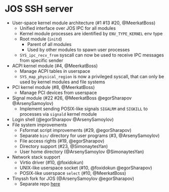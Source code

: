 # JOS SSH server

- User-space kernel module architecture (#1 #13 #20, @MeerkatBoss)
  - Unified interface over JOS IPC for all modules
  - Kernel module processes are identified by `ENV_TYPE_KERNEL` env type
  - Root module (`initd`)
    - Parent of all modules
    - Used by other modules to spawn user processes
  - `SYS_ipc_recv_from` syscall can now be used to receive IPC messages from specific sender
- ACPI kernel module (#4, @MeerkatBoss)
  - Manage ACPI tables in userspace
  - `SYS_map_physical_region` is now a privileged syscall, that can only be used by kernel modules and file systems
- PCI kernel module (#8, @MeerkatBoss)
  - Manage PCI devices from userspace
- Signal module (#22 #26, @MeerkatBoss @egorSharapov @ArsenySamoylov)
  - Implement sending POSIX-like signals `SIGALRM` and `SIGKILL` to processes via `signald` kernel module
- Login shell (@egorSharapov @ArsenySamoylov)
- File system improvements
  - Fsformat script improvements (#29, @egorSharapov)
  - Separate `bin/` directory for user programs (#3, @ArsenySamoylov)
  - File access rights (#19, @egorSharapov)
  - Directory support (#23, @SimonaytesYan)
  - User home directory (@ArsenySamoylov @SimonaytesYan)
- Network stack support
  - Virtio driver (#10, @foxidokun)
  - UNIX-like userspace socket (#10, @foxidokun @egorSharapov)
  - POSIX-like userspace `select` (#10, @MeerkatBoss)
- Tinyssh fork for JOS (@ArsenySamoylov @egorSharapov)
  - Separate repo [here](https://github.com/ArsenySamoylov/jos-tinyssh/tree/e7672bda663f7b9962fdd6442d249fad7c36628f)
